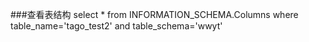 ###查看表结构
    select * from INFORMATION_SCHEMA.Columns where table_name='tago_test2' and table_schema='wwyt'